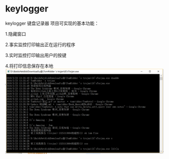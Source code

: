 # keylogger
keylogger 键盘记录器
项目可实现的基本功能：

1.隐藏窗口             

2.事实监控打印输出正在运行的程序

3.实时监控打印输出用户的按键      

4.将打印信息保存在本地
![Alt text](https://github.com/tomridder/keylogger/blob/master/kl.png)
